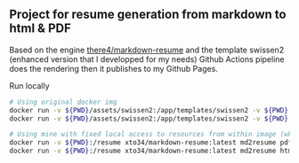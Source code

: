 ## Project for resume generation from markdown to html & PDF
Based on the engine [there4/markdown-resume](https://github.com/there4/markdown-resume) and the template swissen2 (enhanced version that I developped for my needs)
Github Actions pipeline does the rendering then it publishes to my Github Pages.

Run locally
```bash
# Using original docker img
docker run -v ${PWD}/assets/swissen2:/app/templates/swissen2 -v ${PWD}:/resume there4/markdown-resume:2.3.1 md2resume pdf --ansi --template swissen2 cv.md .
docker run -v ${PWD}/assets/swissen2:/app/templates/swissen2 -v ${PWD}:/resume there4/markdown-resume:2.3.1 md2resume html --ansi --template swissen2 cv.md .

# Using mine with fixed local access to resources from within image (wkhtmltopdf) ans theme already included
docker run -v ${PWD}:/resume xto34/markdown-resume:latest md2resume pdf --ansi --template swissen2 cv.md .
docker run -v ${PWD}:/resume xto34/markdown-resume:latest md2resume html --ansi --template swissen2 cv.md .
```
